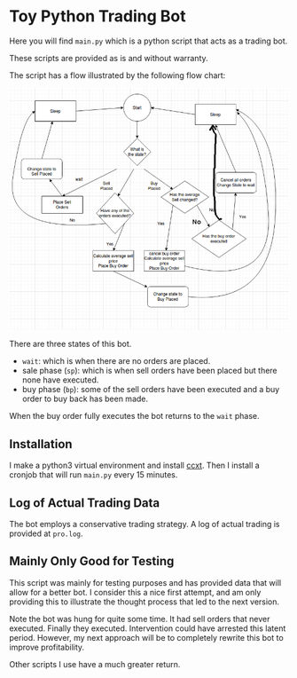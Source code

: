 # Toy Python Trading Bot

Here you will find `main.py` which is a python script that acts as a trading bot.

These scripts are provided as is and without warranty.  

The script has a flow illustrated by the following flow chart:

![Flow Chart](img/flowchart.png)

There are three states of this bot.

*  `wait`: which is when there are no orders are placed.
*  sale phase (`sp`): which is when sell orders have been placed but there none have executed.
*  buy phase (`bp`): some of the sell orders have been executed and a buy order to buy back has been made.

When the buy order fully executes the bot returns to the `wait` phase.


## Installation

I make a python3 virtual environment and install
[ccxt](https://github.com/ccxt/ccxt). Then I install a
cronjob that will run `main.py` every 15 minutes.

## Log of Actual Trading Data

The bot employs a conservative trading strategy.  A log of actual trading is
provided at `pro.log`.

## Mainly Only Good for Testing

This script was mainly for testing purposes and has provided data
that will allow for a better bot.  I consider this a nice first attempt,
and am only providing this to illustrate the thought process that led to
the next version.

Note the bot was hung for quite some time.  It had sell orders that never executed.
Finally they executed.  Intervention could have arrested this latent period.
However, my next approach will be to completely rewrite this bot to improve
profitability.  

Other scripts I use have a much greater return.
